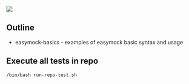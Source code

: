 ![](https://img.shields.io/badge/development%20year-2021-orange)

## Outline

- easymock-basics - examples of easymock basic syntax and usage

## Execute all tests in repo

`/bin/bash run-repo-test.sh`
